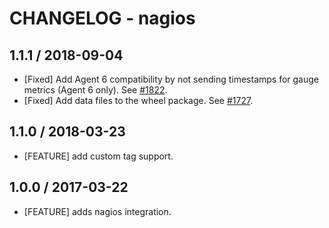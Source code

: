 # CHANGELOG - nagios

## 1.1.1 / 2018-09-04

* [Fixed] Add Agent 6 compatibility by not sending timestamps for gauge metrics (Agent 6 only). See [#1822](https://github.com/DataDog/integrations-core/pull/1822).
* [Fixed] Add data files to the wheel package. See [#1727](https://github.com/DataDog/integrations-core/pull/1727).

## 1.1.0 / 2018-03-23

* [FEATURE] add custom tag support.

## 1.0.0 / 2017-03-22

* [FEATURE] adds nagios integration.
